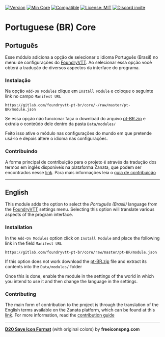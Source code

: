 [![Version](https://img.shields.io/badge/dynamic/json?color=blue&label=Version&prefix=v&query=version&url=https%3A%2F%2Fgitlab.com%2Ffoundryvtt-pt-br%2Fcore%2F-%2Fraw%2Fmaster%2Fpt-BR%2Fmodule.json)](https://gitlab.com/foundryvtt-pt-br/core) [![Min Core](https://img.shields.io/badge/dynamic/json?color=brightgreen&label=Min%20Core&prefix=v&query=minimumCoreVersion&url=https%3A%2F%2Fgitlab.com%2Ffoundryvtt-pt-br%2Fcore%2F-%2Fraw%2Fmaster%2Fpt-BR%2Fmodule.json)](http://foundryvtt.com/) [![Compatible](https://img.shields.io/badge/dynamic/json?color=brightgreen&label=Compatible&prefix=v&query=compatibleCoreVersion&url=https%3A%2F%2Fgitlab.com%2Ffoundryvtt-pt-br%2Fcore%2F-%2Fraw%2Fmaster%2Fpt-BR%2Fmodule.json)](http://foundryvtt.com/) [![License: MIT](https://img.shields.io/badge/License-MIT-yellow)](https://opensource.org/licenses/MIT) [![Discord invite](https://img.shields.io/badge/Chat-on_Discord-blue?logo=discord&logoColor=white)](https://discordapp.com/invite/DDBZUDf)



Portuguese (BR) Core
=================================

## Português

Esse módulo adiciona a opção de selecionar o idioma Português (Brasil) no menu de configurações do [FoundryVTT](http://foundryvtt.com/ "Foundry Virtual Tabletop"). Ao selecionar essa opção você obterá a tradução de diversos aspectos da interface do programa.

### Instalação

Na opção `Add-On Modules` clique em `Install Module` e coloque o seguinte link no campo `Manifest URL`

`https://gitlab.com/foundryvtt-pt-br/core/-/raw/master/pt-BR/module.json`

Se essa opção não funcionar faça o download do arquivo [pt-BR.zip](https://gitlab.com/foundryvtt-pt-br/core/-/jobs/artifacts/master/raw/pt-BR.zip?job=build "pt-BR.zip") e extraia o conteúdo dele dentro da pasta `Data/modules/`

Feito isso ative o módulo nas configurações do mundo em que pretende usá-lo e depois altere o idioma nas configurações.

### Contribuindo

A forma principal de contribuição para o projeto é através da tradução dos termos em inglês disponiveis na plataforma Zanata, que podem ser encontrados nesse [link](https://translate.zanata.org/project/view/fvtt-core "Zanata - FVTT Core"). Para mais informações leia o [guia de contribuição](CONTRIBUTING.md "Guia de contribuição")


---




## English

This module adds the option to select the *Português (Brasil)* language from the [FoundryVTT](http://foundryvtt.com/ "Foundry Virtual Tabletop") settings menu. Selecting this option will translate various aspects of the program interface.


### Installation

In the `Add-On Modules` option click on `Install Module` and place the following link in the field `Manifest URL`

`https://gitlab.com/foundryvtt-pt-br/core/raw/master/pt-BR/module.json`

If this option does not work download the [pt-BR.zip](https://gitlab.com/foundryvtt-pt-br/core/-/jobs/artifacts/master/raw/pt-BR.zip?job=build "pt-BR.zip") file and extract its contents into the `Data/modules/` folder

Once this is done, enable the module in the settings of the world in which you intend to use it and then change the language in the settings.

### Contributing

The main form of contribution to the project is through the translation of the English terms available on the Zanata platform, which can be found at this [link](https://translate.zanata.org/project/view/fvtt-core "Zanata - FVTT Core"). For more information, read the [contribution guide](CONTRIBUTING.md "Contribution guide")


___

[**D20 Save Icon Format**](https://www.freeiconspng.com/img/34413) (with original colors) by **freeiconspng.com**